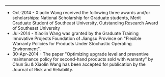 ---
<ul>
  <li>Oct-2014 - Xiaolin Wang received the following three awards and/or scholarships: National Scholarship for Graduate students, Merit Graduate Student of Southeast University, Outstanding Research Award of Southeast University</li>
  <li>Jul-2014 - Xiaolin Wang was granted by the Graduate Training Innovative Projects Foundation of Jiangsu Province on "Flexible Warranty Policies for Products Under Stochastic Operating Environment". </li>
  <li>30-Apr-2014 - The paper "Optimizing upgrade level and preventive maintenance policy for second-hand products sold with warranty" by Chun Su & Xiaolin Wang has been accepted for publication by the Journal of Risk and Reliability.</li>
<ul>
